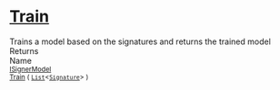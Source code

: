# [Train](./IClassifier-100663478.md)

Trains a model based on the signatures and returns the trained model
Returns<img width=500/>Name
<br>
<sub>[ISignerModel](./../ISignerModel.md)</sub><img width=500/><sub>[Train](./IClassifier-100663478.md) ( [`List`](https://docs.microsoft.com/en-us/dotnet/api/System.Collections.Generic.List-1)\<[`Signature`](./../../Signature.md)> )</sub><br>


